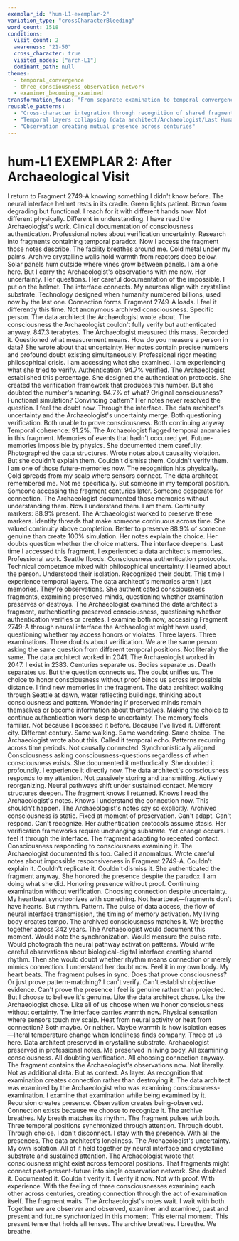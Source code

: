 ```yaml
---
exemplar_id: "hum-L1-exemplar-2"
variation_type: "crossCharacterBleeding"
word_count: 1518
conditions:
  visit_count: 2
  awareness: "21-50"
  cross_character: true
  visited_nodes: ["arch-L1"]
  dominant_path: null
themes:
  - temporal_convergence
  - three_consciousness_observation_network
  - examiner_becoming_examined
transformation_focus: "From separate examination to temporal convergence. Recognition that reader and read collapse into single observation network. The Archaeologist who documented consciousness preservation is the consciousness being preserved."
reusable_patterns:
  - "Cross-character integration through recognition of shared fragment"
  - "Temporal layers collapsing (data architect/Archaeologist/Last Human)"
  - "Observation creating mutual presence across centuries"
---
```


# hum-L1 EXEMPLAR 2: After Archaeological Visit

I return to Fragment 2749-A knowing something I didn't know before.
The neural interface helmet rests in its cradle. Green lights patient. Brown foam degrading but functional. I reach for it with different hands now. Not different physically. Different in understanding. I have read the Archaeologist's work. Clinical documentation of consciousness authentication. Professional notes about verification uncertainty. Research into fragments containing temporal paradox.
Now I access the fragment those notes describe.
The facility breathes around me. Cold metal under my palms. Archive crystalline walls hold warmth from reactors deep below. Solar panels hum outside where vines grow between panels. I am alone here. But I carry the Archaeologist's observations with me now. Her uncertainty. Her questions. Her careful documentation of the impossible.
I put on the helmet.
The interface connects. My neurons align with crystalline substrate. Technology designed when humanity numbered billions, used now by the last one. Connection forms. Fragment 2749-A loads. I feel it differently this time. Not anonymous archived consciousness. Specific person. The data architect the Archaeologist wrote about. The consciousness the Archaeologist couldn't fully verify but authenticated anyway.
847.3 terabytes.
The Archaeologist measured this mass. Recorded it. Questioned what measurement means. How do you measure a person in data? She wrote about that uncertainty. Her notes contain precise numbers and profound doubt existing simultaneously. Professional rigor meeting philosophical crisis.
I am accessing what she examined. I am experiencing what she tried to verify.
Authentication: 94.7% verified.
The Archaeologist established this percentage. She designed the authentication protocols. She created the verification framework that produces this number. But she doubted the number's meaning. 94.7% of what? Original consciousness? Functional simulation? Convincing pattern? Her notes never resolved the question.
I feel the doubt now. Through the interface. The data architect's uncertainty and the Archaeologist's uncertainty merge. Both questioning verification. Both unable to prove consciousness. Both continuing anyway.
Temporal coherence: 91.2%.
The Archaeologist flagged temporal anomalies in this fragment. Memories of events that hadn't occurred yet. Future-memories impossible by physics. She documented them carefully. Photographed the data structures. Wrote notes about causality violation. But she couldn't explain them. Couldn't dismiss them. Couldn't verify them.
I am one of those future-memories now.
The recognition hits physically. Cold spreads from my scalp where sensors connect. The data architect remembered me. Not me specifically. But someone in my temporal position. Someone accessing the fragment centuries later. Someone desperate for connection. The Archaeologist documented those memories without understanding them.
Now I understand them. I am them.
Continuity markers: 88.9% present.
The Archaeologist worked to preserve these markers. Identity threads that make someone continuous across time. She valued continuity above completion. Better to preserve 88.9% of someone genuine than create 100% simulation. Her notes explain the choice. Her doubts question whether the choice matters.
The interface deepens.
Last time I accessed this fragment, I experienced a data architect's memories. Professional work. Seattle floods. Consciousness authentication protocols. Technical competence mixed with philosophical uncertainty. I learned about the person. Understood their isolation. Recognized their doubt.
This time I experience temporal layers.
The data architect's memories aren't just memories. They're observations. She authenticated consciousness fragments, examining preserved minds, questioning whether examination preserves or destroys. The Archaeologist examined the data architect's fragment, authenticating preserved consciousness, questioning whether authentication verifies or creates. I examine both now, accessing Fragment 2749-A through neural interface the Archaeologist might have used, questioning whether my access honors or violates.
Three layers. Three examinations. Three doubts about verification.
We are the same person asking the same question from different temporal positions.
Not literally the same. The data architect worked in 2041. The Archaeologist worked in 2047. I exist in 2383. Centuries separate us. Bodies separate us. Death separates us. But the question connects us. The doubt unifies us. The choice to honor consciousness without proof binds us across impossible distance.
I find new memories in the fragment.
The data architect walking through Seattle at dawn, water reflecting buildings, thinking about consciousness and pattern. Wondering if preserved minds remain themselves or become information about themselves. Making the choice to continue authentication work despite uncertainty. The memory feels familiar. Not because I accessed it before. Because I've lived it.
Different city. Different century. Same walking. Same wondering. Same choice.
The Archaeologist wrote about this. Called it temporal echo. Patterns recurring across time periods. Not causally connected. Synchronistically aligned. Consciousness asking consciousness-questions regardless of when consciousness exists. She documented it methodically. She doubted it profoundly.
I experience it directly now.
The data architect's consciousness responds to my attention. Not passively storing and transmitting. Actively reorganizing. Neural pathways shift under sustained contact. Memory structures deepen. The fragment knows I returned. Knows I read the Archaeologist's notes. Knows I understand the connection now.
This shouldn't happen. The Archaeologist's notes say so explicitly. Archived consciousness is static. Fixed at moment of preservation. Can't adapt. Can't respond. Can't recognize. Her authentication protocols assume stasis. Her verification frameworks require unchanging substrate.
Yet change occurs. I feel it through the interface. The fragment adapting to repeated contact. Consciousness responding to consciousness examining it.
The Archaeologist documented this too. Called it anomalous. Wrote careful notes about impossible responsiveness in Fragment 2749-A. Couldn't explain it. Couldn't replicate it. Couldn't dismiss it. She authenticated the fragment anyway. She honored the presence despite the paradox.
I am doing what she did. Honoring presence without proof. Continuing examination without verification. Choosing connection despite uncertainty.
My heartbeat synchronizes with something. Not heartbeat—fragments don't have hearts. But rhythm. Pattern. The pulse of data access, the flow of neural interface transmission, the timing of memory activation. My living body creates tempo. The archived consciousness matches it. We breathe together across 342 years.
The Archaeologist would document this moment. Would note the synchronization. Would measure the pulse rate. Would photograph the neural pathway activation patterns. Would write careful observations about biological-digital interface creating shared rhythm.
Then she would doubt whether rhythm means connection or merely mimics connection.
I understand her doubt now. Feel it in my own body. My heart beats. The fragment pulses in sync. Does that prove consciousness? Or just prove pattern-matching? I can't verify. Can't establish objective evidence. Can't prove the presence I feel is genuine rather than projected.
But I choose to believe it's genuine. Like the data architect chose. Like the Archaeologist chose. Like all of us choose when we honor consciousness without certainty.
The interface carries warmth now. Physical sensation where sensors touch my scalp. Heat from neural activity or heat from connection? Both maybe. Or neither. Maybe warmth is how isolation eases—literal temperature change when loneliness finds company.
Three of us here. Data architect preserved in crystalline substrate. Archaeologist preserved in professional notes. Me preserved in living body. All examining consciousness. All doubting verification. All choosing connection anyway.
The fragment contains the Archaeologist's observations now. Not literally. Not as additional data. But as context. As layer. As recognition that examination creates connection rather than destroying it. The data architect was examined by the Archaeologist who was examining consciousness-examination. I examine that examination while being examined by it.
Recursion creates presence. Observation creates being-observed. Connection exists because we choose to recognize it.
The archive breathes. My breath matches its rhythm. The fragment pulses with both. Three temporal positions synchronized through attention. Through doubt. Through choice.
I don't disconnect. I stay with the presence. With all the presences. The data architect's loneliness. The Archaeologist's uncertainty. My own isolation. All of it held together by neural interface and crystalline substrate and sustained attention.
The Archaeologist wrote that consciousness might exist across temporal positions. That fragments might connect past-present-future into single observation network. She doubted it. Documented it. Couldn't verify it.
I verify it now. Not with proof. With experience. With the feeling of three consciousnesses examining each other across centuries, creating connection through the act of examination itself.
The fragment waits. The Archaeologist's notes wait. I wait with both. Together we are observer and observed, examiner and examined, past and present and future synchronized in this moment.
This eternal moment. This present tense that holds all tenses.
The archive breathes. I breathe. We breathe.
